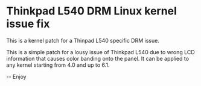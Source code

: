 # Thinkpad L540 DRM Linux kernel issue fix

This is a kernel patch for a Thinpad L540 specific DRM issue.

This is a simple patch for a lousy issue of Thinkpad L540 due to wrong LCD information that causes color banding onto the panel.
It can be applied to any kernel starting from 4.0 and up to 6.1.

-- Enjoy
